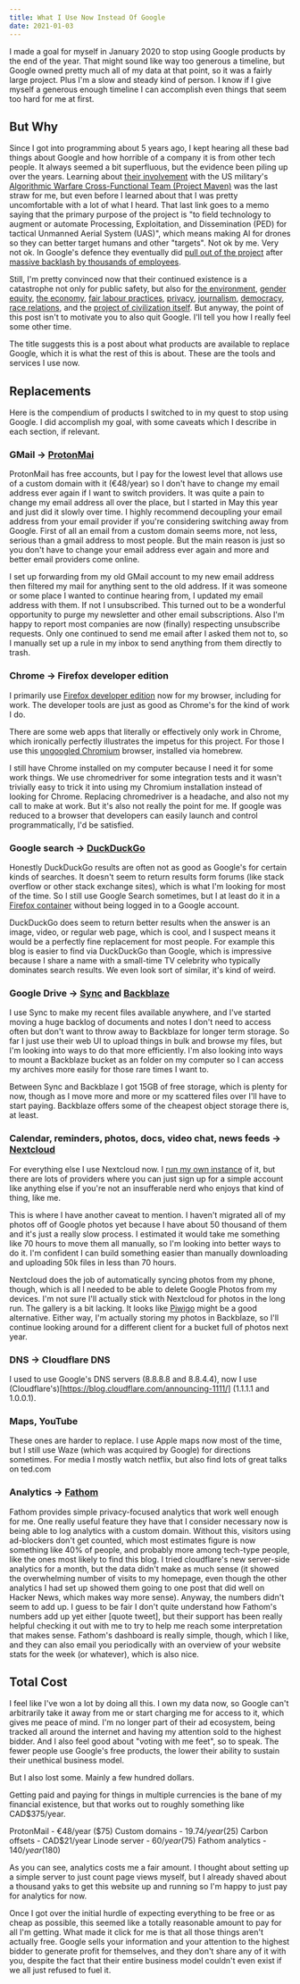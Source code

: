 ```yaml
---
title: What I Use Now Instead Of Google
date: 2021-01-03
---
```


I made a goal for myself in January 2020 to stop using Google products by the end of the year. That might sound like way too generous a timeline, but Google owned pretty much all of my data at that point, so it was a fairly large project. Plus I'm a slow and steady kind of person. I know if I give myself a generous enough timeline I can accomplish even things that seem too hard for me at first.

## But Why

Since I got into programming about 5 years ago, I kept hearing all these bad things about Google and how horrible of a company it is from other tech people. It always seemed a bit superfluous, but the evidence been piling up over the years. Learning about [their involvement](https://gizmodo.com/google-is-helping-the-pentagon-build-ai-for-drones-1823464533) with the US military's [Algorithmic Warfare Cross-Functional Team (Project Maven)](https://dodcio.defense.gov/Portals/0/Documents/Project%20Maven%20DSD%20Memo%2020170425.pdf) was the last straw for me, but even before I learned about that I was pretty uncomfortable with a lot of what I heard. That last link goes to a memo saying that the primary purpose of the project is "to field technology to augment or automate Processing, Exploitation, and Dissemination (PED) for tactical Unmanned Aerial System (UAS)", which means making AI for drones so they can better target humans and other "targets". Not ok by me. Very not ok. In Google's defence they eventually did [pull out of the project](https://web.archive.org/web/20210101083904/https://www.nytimes.com/2018/06/01/technology/google-pentagon-project-maven.html) after [massive backlash by thousands of employees](https://web.archive.org/web/20201231204850/https://www.nytimes.com/2018/04/04/technology/google-letter-ceo-pentagon-project.html). 

Still, I'm pretty convinced now that their continued existence is a catastrophe not only for public safety, but also for [the environment](https://www.vox.com/recode/2020/1/3/21030688/google-amazon-ai-oil-gas), [gender equity](https://www.nytimes.com/2018/11/01/technology/google-walkout-sexual-harassment.html), [the economy](https://www.telegraph.co.uk/technology/google/9739039/Googles-tax-avoidance-is-called-capitalism-says-chairman-Eric-Schmidt.html), [fair labour practices](https://www.vice.com/en/article/jgexe8/google-fired-an-engineer-who-wrote-code-telling-googlers-they-had-a-right-to-organize), [privacy](https://www.stallman.org/google.html#surveillance), [journalism](https://www.nature.com/articles/s41562-020-00954-0), [democracy](https://www.judiciary.senate.gov/download/epstein-testimony), [race relations](https://www.vox.com/2018/4/3/17168256/google-racism-algorithms-technology), and the [project of civilization itself](https://www.scientificamerican.com/article/big-tech-out-of-control-capitalism-and-the-end-of-civilization/). But anyway, the point of this post isn't to motivate you to also quit Google. I'll tell you how I really feel some other time.

The title suggests this is a post about what products are available to replace Google, which it is what the rest of this is about. These are the tools and services I use now.

## Replacements

Here is the compendium of products I switched to in my quest to stop using Google. I did accomplish my goal, with some caveats which I describe in each section, if relevant.

### GMail -> [ProtonMai](https://protonmail.com/signup)

ProtonMail has free accounts, but I pay for the lowest level that allows use of a custom domain with it (€48/year) so I don't have to change my email address ever again if I want to switch providers. It was quite a pain to change my email address all over the place, but I started in May this year and just did it slowly over time. I highly recommend decoupling your email address from your email provider if you're considering switching away from Google. First of all an email from a custom domain seems more, not less, serious than a gmail address to most people. But the main reason is just so you don't have to change your email address ever again and more and better email providers come online.

I set up forwarding from my old GMail account to my new email address then filtered my mail for anything sent to the old address. If it was someone or some place I wanted to continue hearing from, I updated my email address with them. If not I unsubscribed. This turned out to be a wonderful opportunity to purge my newsletter and other email subscriptions. Also I'm happy to report most companies are now (finally) respecting unsubscribe requests. Only one continued to send me email after I asked them not to, so I manually set up a rule in my inbox to send anything from them directly to trash.

### Chrome -> Firefox developer edition

I primarily use [Firefox developer edition](https://www.mozilla.org/en-US/firefox/developer/) now for my browser, including for work. The developer tools are just as good as Chrome's for the kind of work I do.

There are some web apps that literally or effectively only work in Chrome, which ironically perfectly illustrates the impetus for this project. For those I use this [ungoogled Chromium](https://github.com/Eloston/ungoogled-chromium#downloads) browser, installed via homebrew.

I still have Chrome installed on my computer because I need it for some work things. We use chromedriver for some integration tests and it wasn't trivially easy to trick it into using my Chromium installation instead of looking for Chrome. Replacing chromedriver is a headache, and also not my call to make at work. But it's also not really the point for me. If google was reduced to a browser that developers can easily launch and control programmatically, I'd be satisfied.

### Google search -> [DuckDuckGo](duckduckgo.com)

Honestly DuckDuckGo results are often not as good as Google's for certain kinds of searches. It doesn't seem to return results form forums (like stack overflow or other stack exchange sites), which is what I'm looking for most of the time. So I still use Google Search sometimes, but I at least do it in a [Firefox container](https://addons.mozilla.org/en-US/firefox/addon/multi-account-containers/) without being logged in to a Google account.

DuckDuckGo does seem to return better results when the answer is an image, video, or regular web page, which is cool, and I suspect means it would be a perfectly fine replacement for most people. For example this blog is easier to find via DuckDuckGo than Google, which is impressive because I share a name with a small-time TV celebrity who typically dominates search results. We even look sort of similar, it's kind of weird.

### Google Drive -> [Sync](https://www.sync.com/) and [Backblaze](https://www.backblaze.com/b2/cloud-storage.html)

I use Sync to make my recent files available anywhere, and I've started moving a huge backlog of documents and notes I don't need to access often but don't want to throw away to Backblaze for longer term storage. So far I just use their web UI to upload things in bulk and browse my files, but I'm looking into ways to do that more efficiently. I'm also looking into ways to mount a Backblaze bucket as an folder on my computer so I can access my archives more easily for those rare times I want to.

Between Sync and Backblaze I got 15GB of free storage, which is plenty for now, though as I move more and more or my scattered files over I'll have to start paying. Backblaze offers some of the cheapest object storage there is, at least.

### Calendar, reminders, photos, docs, video chat, news feeds -> [Nextcloud](https://nextcloud.com/signup/)

For everything else I use Nextcloud now. I [run my own instance](/blog/how-to-set-up-your-own-nextcloud-server/) of it, but there are lots of providers where you can just sign up for a simple account like anything else if you're not an insufferable nerd who enjoys that kind of thing, like me.

This is where I have another caveat to mention. I haven't migrated all of my photos off of Google photos yet because I have about 50 thousand of them and it's just a really slow process. I estimated it would take me something like 70 hours to move them all manually, so I'm looking into better ways to do it. I'm confident I can build something easier than manually downloading and uploading 50k files in less than 70 hours.

Nextcloud does the job of automatically syncing photos from my phone, though, which is all I needed to be able to delete Google Photos from my devices. I'm not sure I'll actually stick with Nextcloud for photos in the long run. The gallery is a bit lacking. It looks like [Piwigo](https://piwigo.org/get-piwigo) might be a good alternative. Either way, I'm actually storing my photos in Backblaze, so I'll continue looking around for a different client for a bucket full of photos next year.

### DNS -> Cloudflare DNS

I used to use Google's DNS servers (8.8.8.8 and 8.8.4.4), now I use (Cloudflare's)[https://blog.cloudflare.com/announcing-1111/] (1.1.1.1 and 1.0.0.1).

### Maps, YouTube

These ones are harder to replace. I use Apple maps now most of the time, but I still use Waze (which was acquired by Google) for directions sometimes. For media I mostly watch netflix, but also find lots of great talks on ted.com

### Analytics -> [Fathom](https://usefathom.com/)

Fathom provides simple privacy-focused analytics that work well enough for me. One really useful feature they have that I consider necessary now is being able to log analytics with a custom domain. Without this, visitors using ad-blockers don't get counted, which most estimates figure is now something like 40% of people, and probably more among tech-type people, like the ones most likely to find this blog. I tried cloudflare's new server-side analytics for a month, but the data didn't make as much sense (it showed the overwhelming number of visits to my homepage, even though the other analytics I had set up showed them going to one post that did well on Hacker News, which makes way more sense). Anyway, the numbers didn't seem to add up. I guess to be fair I don't quite understand how Fathom's numbers add up yet either [quote tweet], but their support has been really helpful checking it out with me to try to help me reach some interpretation that makes sense. Fathom's dashboard is really simple, though, which I like, and they can also email you periodically with an overview of your website stats for the week (or whatever), which is also nice.

## Total Cost

I feel like I've won a lot by doing all this. I own my data now, so Google can't arbitrarily take it away from me or start charging me for access to it, which gives me peace of mind. I'm no longer part of their ad ecosystem, being tracked all around the internet and having my attention sold to the highest bidder. And I also feel good about "voting with me feet", so to speak. The fewer people use Google's free products, the lower their ability to sustain their unethical business model.

But I also lost some. Mainly a few hundred dollars.

Getting paid and paying for things in multiple currencies is the bane of my financial existence, but that works out to roughly something like CAD$375/year.

ProtonMail - €48/year ($75)
Custom domains - $19.74/year ($25)
Carbon offsets - CAD$21/year
Linode server - $60/year ($75)
Fathom analytics - $140/year ($180)

As you can see, analytics costs me a fair amount. I thought about setting up a simple server to just count page views myself, but I already shaved about a thousand yaks to get this website up and running so I'm happy to just pay for analytics for now.

Once I got over the initial hurdle of expecting everything to be free or as cheap as possible, this seemed like a totally reasonable amount to pay for all I'm getting. What made it click for me is that all those things aren't actually free. Google sells your information and your attention to the highest bidder to generate profit for themselves, and they don't share any of it with you, despite the fact that their entire business model couldn't even exist if we all just refused to fuel it. 
